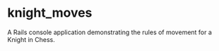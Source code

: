 # knight_moves
A Rails console application demonstrating the rules of movement for a Knight in Chess.
